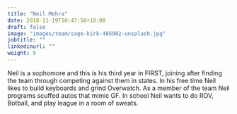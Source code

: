 ```yaml
---
title: "Neil Mehra"
date: 2018-11-19T10:47:58+10:00
draft: false
image: "images/team/sage-kirk-485982-unsplash.jpg"
jobtitle: ""
linkedinurl: ""
weight: 9
---
```


Neil is a sophomore and this is his third year in FIRST, joining after finding the team through competing against them in states. In his free time Neil likes to build keyboards and grind Overwatch. As a member of the team Neil programs scuffed autos that mimic GF. In school Neil wants to do ROV, Botball, and play league in a room of sweats.
